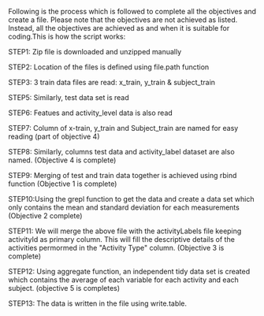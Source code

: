 Following is the process which is followed to complete all the objectives and create a file. Please note that the objectives are not achieved as listed. Instead, all the objectives are achieved as and when it is suitable for coding.This is how the script works:

STEP1: Zip file is downloaded and unzipped manually

STEP2: Location of the files is defined using file.path function

STEP3: 3 train data files are read: x_train, y_train & subject_train

STEP5: Similarly, test data set is read

STEP6: Featues and activity_level data is also read

STEP7: Column of x-train, y_train and Subject_train are named for easy reading (part of objective 4)

STEP8: Similarly, columns test data and activity_label dataset are also named. (Objective 4 is complete)

STEP9: Merging of test and train data together is achieved using rbind function (Objective 1 is complete)

STEP10:Using the grepl function to get the data and create a data set which only contains the mean and standard deviation for each measurements (Objective 2 complete)

STEP11: We will merge the above file with the activityLabels file keeping activityId as primary column. This will fill the descriptive details of the activities permormed in the "Activity Type" column. (Objective 3 is complete)

STEP12: Using aggregate function, an independent tidy data set is created which contains the average of each variable for each activity and each subject. (objective 5 is completes)

STEP13: The data is written in the file using write.table.

